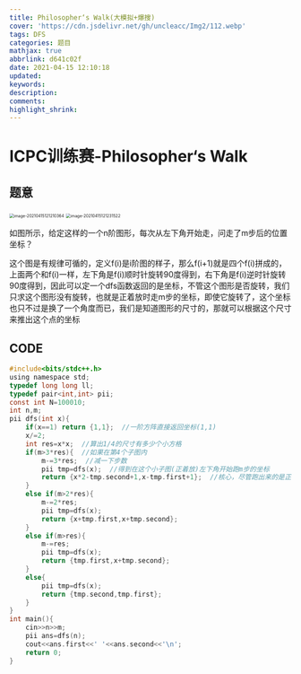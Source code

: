 ```yaml
---
title: Philosopher‘s Walk(大模拟+爆搜)
cover: 'https://cdn.jsdelivr.net/gh/uncleacc/Img2/112.webp'
tags: DFS
categories: 题目
mathjax: true
abbrlink: d641c02f
date: 2021-04-15 12:10:18
updated:
keywords:
description:
comments:
highlight_shrink:
---
```


#  ICPC训练赛-Philosopher‘s Walk

## 题意

<img src="https://cdn.jsdelivr.net/gh/uncleacc/sucai_2/20210415121221.png" alt="image-20210415121210364" style="zoom:50%;" />

<img src="https://cdn.jsdelivr.net/gh/uncleacc/sucai_2/20210415121232.png" alt="image-20210415121231522" style="zoom:50%;" />

如图所示，给定这样的一个n阶图形，每次从左下角开始走，问走了m步后的位置坐标？

这个图是有规律可循的，定义f(i)是i阶图的样子，那么f(i+1)就是四个f(i)拼成的，上面两个和f(i)一样，左下角是f(i)顺时针旋转90度得到，右下角是f(i)逆时针旋转90度得到，因此可以定一个dfs函数返回的是坐标，不管这个图形是否旋转，我们只求这个图形没有旋转，也就是正着放时走m步的坐标，即使它旋转了，这个坐标也只不过是换了一个角度而已，我们是知道图形的尺寸的，那就可以根据这个尺寸来推出这个点的坐标

## CODE

```c
#include<bits/stdc++.h>
using namespace std;
typedef long long ll;
typedef pair<int,int> pii;
const int N=100010;
int n,m; 
pii dfs(int x){
	if(x==1) return {1,1};  //一阶方阵直接返回坐标(1,1)
	x/=2;  
	int res=x*x;  //算出1/4的尺寸有多少个小方格
	if(m>3*res){  //如果在第4个子图内
		m-=3*res;  //减一下步数
		pii tmp=dfs(x);  //得到在这个小子图(正着放)左下角开始跑m步的坐标
		return {x*2-tmp.second+1,x-tmp.first+1};  //核心，尽管跑出来的是正着放的坐标，但是可以转化为在当前图形的坐标
	}
	else if(m>2*res){
		m-=2*res;
		pii tmp=dfs(x);
		return {x+tmp.first,x+tmp.second};
	}
	else if(m>res){
		m-=res;
		pii tmp=dfs(x);
		return {tmp.first,x+tmp.second};
	}
	else{
		pii tmp=dfs(x);
		return {tmp.second,tmp.first};
	}
}
int main(){
    cin>>n>>m;
    pii ans=dfs(n);
    cout<<ans.first<<' '<<ans.second<<'\n';
    return 0;
}
```

